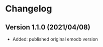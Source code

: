 Changelog
=========


Version 1.1.0 (2021/04/08)
--------------------------

* Added: published original emodb version
